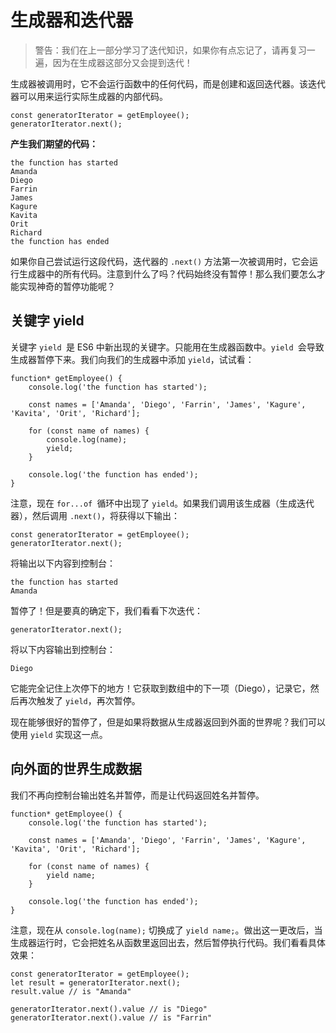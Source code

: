 # 生成器和迭代器
>警告：我们在上一部分学习了迭代知识，如果你有点忘记了，请再复习一遍，因为在生成器这部分又会提到迭代！

生成器被调用时，它不会运行函数中的任何代码，而是创建和返回迭代器。该迭代器可以用来运行实际生成器的内部代码。

```
const generatorIterator = getEmployee();
generatorIterator.next();
```

**产生我们期望的代码：**

```
the function has started
Amanda
Diego
Farrin
James
Kagure
Kavita
Orit
Richard
the function has ended
```

如果你自己尝试运行这段代码，迭代器的 `.next()` 方法第一次被调用时，它会运行生成器中的所有代码。注意到什么了吗？代码始终没有暂停！那么我们要怎么才能实现神奇的暂停功能呢？
## 关键字 yield

关键字 `yield `是 ES6 中新出现的关键字。只能用在生成器函数中。`yield `会导致生成器暂停下来。我们向我们的生成器中添加 `yield`，试试看：

```
function* getEmployee() {
    console.log('the function has started');

    const names = ['Amanda', 'Diego', 'Farrin', 'James', 'Kagure', 'Kavita', 'Orit', 'Richard'];

    for (const name of names) {
        console.log(name);
        yield;
    }

    console.log('the function has ended');
}
```

注意，现在 `for...of `循环中出现了 `yield`。如果我们调用该生成器（生成迭代器），然后调用 `.next()`，将获得以下输出：

```
const generatorIterator = getEmployee();
generatorIterator.next();
```

将输出以下内容到控制台：

```
the function has started
Amanda
```

暂停了！但是要真的确定下，我们看看下次迭代：

```
generatorIterator.next();
```

将以下内容输出到控制台：

```
Diego
```

它能完全记住上次停下的地方！它获取到数组中的下一项（Diego），记录它，然后再次触发了 `yield`，再次暂停。

现在能够很好的暂停了，但是如果将数据从生成器返回到外面的世界呢？我们可以使用 `yield` 实现这一点。
## 向外面的世界生成数据

我们不再向控制台输出姓名并暂停，而是让代码返回姓名并暂停。

```
function* getEmployee() {
    console.log('the function has started');

    const names = ['Amanda', 'Diego', 'Farrin', 'James', 'Kagure', 'Kavita', 'Orit', 'Richard'];

    for (const name of names) {
        yield name;
    }

    console.log('the function has ended');
}
```

注意，现在从 `console.log(name);` 切换成了 `yield name;`。做出这一更改后，当生成器运行时，它会把姓名从函数里返回出去，然后暂停执行代码。我们看看具体效果：

```
const generatorIterator = getEmployee();
let result = generatorIterator.next();
result.value // is "Amanda"

generatorIterator.next().value // is "Diego"
generatorIterator.next().value // is "Farrin"
```